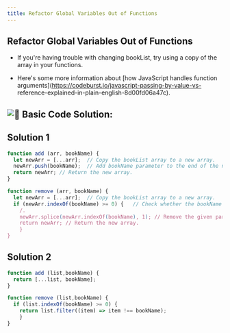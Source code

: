```yaml
---
title: Refactor Global Variables Out of Functions
---
```

## Refactor Global Variables Out of Functions

- If you're having trouble with changing bookList, try using a copy of the array in your functions. 

- Here's some more information about [how JavaScript handles function arguments](https://codeburst.io/javascript-passing-by-value-vs-  reference-explained-in-plain-english-8d00fd06a47c).

## ![:beginner:](https://forum.freecodecamp.com/images/emoji/emoji_one/beginner.png?v=3 ":beginner:") Basic Code Solution:

## Solution 1
```javascript
function add (arr, bookName) {
  let newArr = [...arr];  // Copy the bookList array to a new array.
  newArr.push(bookName);  // Add bookName parameter to the end of the new array.
  return newArr; // Return the new array.
}

function remove (arr, bookName) {
  let newArr = [...arr];  // Copy the bookList array to a new array.
  if (newArr.indexOf(bookName) >= 0) {   // Check whether the bookName parameter is in new array.
    /.
    newArr.splice(newArr.indexOf(bookName), 1); // Remove the given paramater from the new array.
    return newArr; // Return the new array.
    }
}
```

## Solution 2
```javascript
function add (list,bookName) {
  return [...list, bookName];
}

function remove (list,bookName) {
  if (list.indexOf(bookName) >= 0) {
    return list.filter((item) => item !== bookName);
    }
}
```
